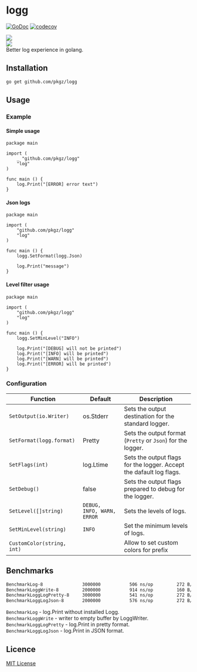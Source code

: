 # logg
[![GoDoc](http://img.shields.io/badge/go-documentation-blue.svg?style=flat-square)](http://godoc.org/github.com/exelban/logg)
[![codecov](https://codecov.io/gh/exelban/logg/branch/master/graph/badge.svg)](https://codecov.io/gh/exelban/logg)

![](https://serhiy.s3.eu-central-1.amazonaws.com/Github_repo/logg/v2.0.0-1.png)  
![](https://serhiy.s3.eu-central-1.amazonaws.com/Github_repo/logg/v2.0.0-2.png)  
Better log experience in golang.

## Installation
```bash
go get github.com/pkgz/logg
```

## Usage

### Example
#### Simple usage
```golang
package main

import (
	_ "github.com/pkgz/logg"
	"log"
)

func main () {
	log.Print("[ERROR] error text")
}
```

#### Json logs
```golang
package main

import (
	"github.com/pkgz/logg"
	"log"
)

func main () {
	logg.SetFormat(logg.Json)
	
	log.Print("message")
}
```

#### Level filter usage
```golang
package main

import (
	"github.com/pkgz/logg"
	"log"
)

func main () {
	logg.SetMinLevel("INFO")
	
	log.Print("[DEBUG] will not be printed")
	log.Print("[INFO] will be printed")
	log.Print("[WARN] will be printed")
	log.Print("[ERROR] will be printed")
}
```

### Configuration

| Function | Default | Description |
| --- | --- | --- |
`SetOutput(io.Writer) ` | os.Stderr | Sets the output destination for the standard logger. |
`SetFormat(logg.format) ` | Pretty | Sets the output format (`Pretty` or `Json`) for the logger. |
| `SetFlags(int) ` | log.Ltime | Sets the output flags for the logger. Accept the dafault log flags. |
| `SetDebug() ` | false | Sets the output flags prepared to debug for the logger. |
| `SetLevel([]string) ` | `DEBUG, INFO, WARN, ERROR` | Sets the levels of logs. |
| `SetMinLevel(string) ` | `INFO` | Set the minimum levels of logs. |
| `CustomColor(string, int) ` | | Allow to set custom colors for prefix |

## Benchmarks

```sh
BenchmarkLog-8             	 3000000	       506 ns/op	     272 B/op	       2 allocs/op
BenchmarkLoggWrite-8       	 2000000	       914 ns/op	     160 B/op	       4 allocs/op
BenchmarkLoggLogPretty-8   	 3000000	       541 ns/op	     272 B/op	       2 allocs/op
BenchmarkLoggLogJson-8     	 2000000	       576 ns/op	     272 B/op	       2 allocs/op
```

`BenchmarkLog` - log.Print without installed Logg.  
`BenchmarkLoggWrite` - writer to empty buffer by LoggWriter.  
`BenchmarkLoggLogPretty` - log.Print in pretty format.  
`BenchmarkLoggLogJson` - log.Print in JSON format.


## Licence
[MIT License](https://github.com/exelban/logg/blob/master/LICENSE)
